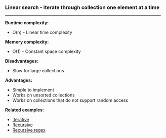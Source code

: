 ### Linear search - Iterate through collection one element at a time

---
**Runtime complexity:**
- O(n) - Linear time complexity

**Memory complexity:**
- O(1) - Constant space complexity

**Disadvantages:**
- Slow for large collections

**Advantages:**
- Simple to implement
- Works on unsorted collections
- Works on collections that do not support random access

**Related examples:**
- [Iterative](iterative.py)
- [Recursive](recursive.py)
- [Recursive regex](regex.py)
